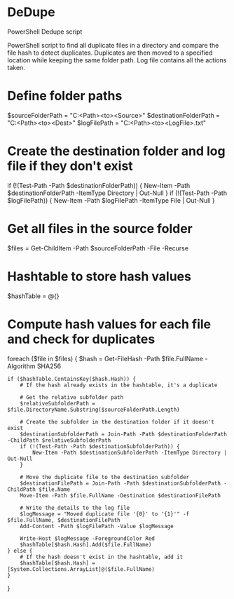 # DeDupe
PowerShell Dedupe script

PowerShell script to find all duplicate files in a directory and compare the file hash to detect duplicates. Duplicates are then moved to a specified location while keeping the same folder path. Log file contains all the actions taken. 


# Define folder paths
$sourceFolderPath = "C:\<Path>\<to>\<Source>"
$destinationFolderPath = "C:\<Path>\<to>\<Dest>"
$logFilePath = "C:\<Path>\<to>\<LogFile>.txt"

# Create the destination folder and log file if they don't exist
if (!(Test-Path -Path $destinationFolderPath)) {
    New-Item -Path $destinationFolderPath -ItemType Directory | Out-Null
}
if (!(Test-Path -Path $logFilePath)) {
    New-Item -Path $logFilePath -ItemType File | Out-Null
}

# Get all files in the source folder
$files = Get-ChildItem -Path $sourceFolderPath -File -Recurse

# Hashtable to store hash values
$hashTable = @{}

# Compute hash values for each file and check for duplicates
foreach ($file in $files) {
    $hash = Get-FileHash -Path $file.FullName -Algorithm SHA256

    if ($hashTable.ContainsKey($hash.Hash)) {
        # If the hash already exists in the hashtable, it's a duplicate

        # Get the relative subfolder path
        $relativeSubfolderPath = $file.DirectoryName.Substring($sourceFolderPath.Length)

        # Create the subfolder in the destination folder if it doesn't exist
        $destinationSubfolderPath = Join-Path -Path $destinationFolderPath -ChildPath $relativeSubfolderPath
        if (!(Test-Path -Path $destinationSubfolderPath)) {
            New-Item -Path $destinationSubfolderPath -ItemType Directory | Out-Null
        }

        # Move the duplicate file to the destination subfolder
        $destinationFilePath = Join-Path -Path $destinationSubfolderPath -ChildPath $file.Name
        Move-Item -Path $file.FullName -Destination $destinationFilePath

        # Write the details to the log file
        $logMessage = "Moved duplicate file '{0}' to '{1}'" -f $file.FullName, $destinationFilePath
        Add-Content -Path $logFilePath -Value $logMessage

        Write-Host $logMessage -ForegroundColor Red
        $hashTable[$hash.Hash].Add($file.FullName)
    } else {
        # If the hash doesn't exist in the hashtable, add it
        $hashTable[$hash.Hash] = [System.Collections.ArrayList]@($file.FullName)
    }
}
